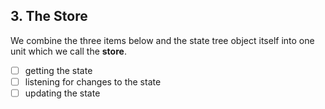 ## 3. The Store

We combine the three items below and the state tree object itself into one unit which we call the **store**. 

- [ ] getting the state
- [ ] listening for changes to the state
- [ ] updating the state